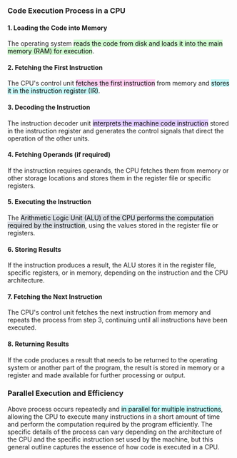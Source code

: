 ### Code Execution Process in a CPU

#### 1. Loading the Code into Memory
The operating system <mark style="background: #BBFABBA6;">reads the code from disk and loads it into the main memory (RAM) for execution</mark>.

#### 2. Fetching the First Instruction
The CPU's control unit <mark style="background: #FFB8EBA6;">fetches the first instruction</mark> from memory and <mark style="background: #ABF7F7A6;">stores it in the instruction register (IR)</mark>.

#### 3. Decoding the Instruction
The instruction decoder unit <mark style="background: #D2B3FFA6;">interprets the machine code instruction</mark> stored in the instruction register and generates the control signals that direct the operation of the other units.

#### 4. Fetching Operands (if required)
If the instruction requires operands, the CPU fetches them from memory or other storage locations and stores them in the register file or specific registers.

#### 5. Executing the Instruction
The <mark style="background: #CACFD9A6;">Arithmetic Logic Unit (ALU) of the CPU performs the computation required by the instruction</mark>, using the values stored in the register file or registers.

#### 6. Storing Results
If the instruction produces a result, the ALU stores it in the register file, specific registers, or in memory, depending on the instruction and the CPU architecture.

#### 7. Fetching the Next Instruction
The CPU's control unit fetches the next instruction from memory and repeats the process from step 3, continuing until all instructions have been executed.

#### 8. Returning Results
If the code produces a result that needs to be returned to the operating system or another part of the program, the result is stored in memory or a register and made available for further processing or output.

### Parallel Execution and Efficiency
Above process occurs repeatedly and <mark style="background: #ABF7F7A6;">in parallel for multiple instructions</mark>, allowing the CPU to execute many instructions in a short amount of time and perform the computation required by the program efficiently. The specific details of the process can vary depending on the architecture of the CPU and the specific instruction set used by the machine, but this general outline captures the essence of how code is executed in a CPU.
